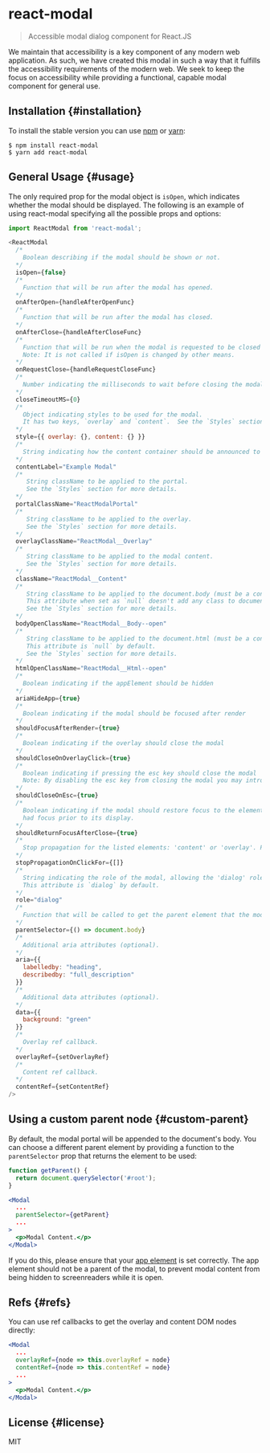 # react-modal

> Accessible modal dialog component for React.JS

We maintain that accessibility is a key component of any modern web application.  As such, we have created this modal in such a way that it fulfills the accessibility requirements of the modern web.  We seek to keep the focus on accessibility while providing a functional, capable modal component for general use.

## Installation {#installation}

To install the stable version you can use [npm](https://npmjs.org/) or [yarn](https://yarnpkg.com):


    $ npm install react-modal
    $ yarn add react-modal


## General Usage {#usage}

The only required prop for the modal object is `isOpen`, which indicates
whether the modal should be displayed.  The following is an example of using
react-modal specifying all the possible props and options:

```js
import ReactModal from 'react-modal';

<ReactModal
  /*
    Boolean describing if the modal should be shown or not.
  */
  isOpen={false}
  /*
    Function that will be run after the modal has opened.
  */
  onAfterOpen={handleAfterOpenFunc}
  /*
    Function that will be run after the modal has closed.
  */
  onAfterClose={handleAfterCloseFunc}
  /*
    Function that will be run when the modal is requested to be closed (either by clicking on overlay or pressing ESC)
    Note: It is not called if isOpen is changed by other means.
  */
  onRequestClose={handleRequestCloseFunc}
  /*
    Number indicating the milliseconds to wait before closing the modal.
  */
  closeTimeoutMS={0}
  /*
    Object indicating styles to be used for the modal.
    It has two keys, `overlay` and `content`.  See the `Styles` section for more details.
  */
  style={{ overlay: {}, content: {} }}
  /*
    String indicating how the content container should be announced to screenreaders
  */
  contentLabel="Example Modal"
  /*
     String className to be applied to the portal.
     See the `Styles` section for more details.
  */
  portalClassName="ReactModalPortal"
  /*
     String className to be applied to the overlay.
     See the `Styles` section for more details.
  */
  overlayClassName="ReactModal__Overlay"
  /*
     String className to be applied to the modal content.
     See the `Styles` section for more details.
  */
  className="ReactModal__Content"
  /*
     String className to be applied to the document.body (must be a constant string).
     This attribute when set as `null` doesn't add any class to document.body.
     See the `Styles` section for more details.
  */
  bodyOpenClassName="ReactModal__Body--open"
  /*
     String className to be applied to the document.html (must be a constant string).
     This attribute is `null` by default.
     See the `Styles` section for more details.
  */
  htmlOpenClassName="ReactModal__Html--open"
  /*
    Boolean indicating if the appElement should be hidden
  */
  ariaHideApp={true}
  /*
    Boolean indicating if the modal should be focused after render
  */
  shouldFocusAfterRender={true}
  /*
    Boolean indicating if the overlay should close the modal
  */
  shouldCloseOnOverlayClick={true}
  /*
    Boolean indicating if pressing the esc key should close the modal
    Note: By disabling the esc key from closing the modal you may introduce an accessibility issue.
  */
  shouldCloseOnEsc={true}
  /*
    Boolean indicating if the modal should restore focus to the element that
    had focus prior to its display.
  */
  shouldReturnFocusAfterClose={true}
  /*
    Stop propagation for the listed elements: 'content' or 'overlay'. Per the React docs (https://reactjs.org/docs/portals.html#event-bubbling-through-portals), an "event fired from inside a portal will propagate to ancestors in the containing React tree, even if those elements are not ancestors in the DOM tree".
  */ 
  stopPropagationOnClickFor={[]}
  /*
    String indicating the role of the modal, allowing the 'dialog' role to be applied if desired.
    This attribute is `dialog` by default.
  */
  role="dialog"
  /*
    Function that will be called to get the parent element that the modal will be attached to.
  */
  parentSelector={() => document.body}
  /*
    Additional aria attributes (optional).
  */
  aria={{
    labelledby: "heading",
    describedby: "full_description"
  }}
  /*
    Additional data attributes (optional).
  */
  data={{
    background: "green"
  }}
  /*
    Overlay ref callback.
  */
  overlayRef={setOverlayRef}
  /*
    Content ref callback.
  */
  contentRef={setContentRef}
/>
```

## Using a custom parent node {#custom-parent}

By default, the modal portal will be appended to the document's body.  You can
choose a different parent element by providing a function to the
`parentSelector` prop that returns the element to be used:

```jsx
function getParent() {
  return document.querySelector('#root');
}

<Modal
  ...
  parentSelector={getParent}
  ...
>
  <p>Modal Content.</p>
</Modal>
```

If you do this, please ensure that your
[app element](accessibility/README.md#app-element) is set correctly.  The app
element should not be a parent of the modal, to prevent modal content from
being hidden to screenreaders while it is open.

## Refs {#refs}

You can use ref callbacks to get the overlay and content DOM nodes directly:

```jsx
<Modal
  ...
  overlayRef={node => this.overlayRef = node}
  contentRef={node => this.contentRef = node}
  ...
>
  <p>Modal Content.</p>
</Modal>
```

## License {#license}

MIT
